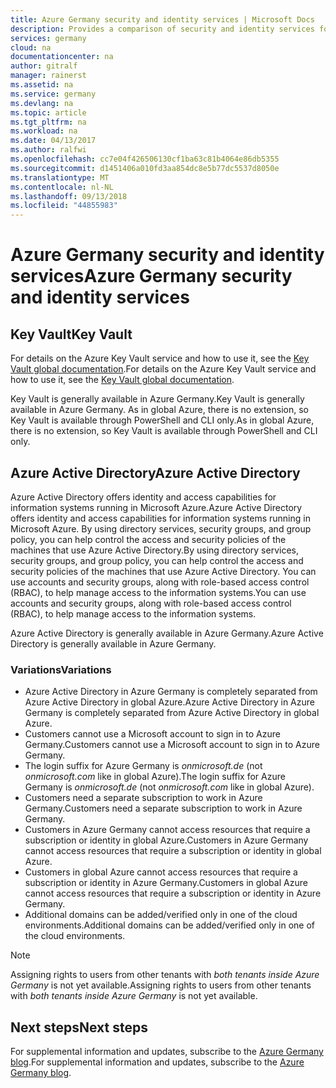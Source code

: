 ```yaml
---
title: Azure Germany security and identity services | Microsoft Docs
description: Provides a comparison of security and identity services for Azure Germany
services: germany
cloud: na
documentationcenter: na
author: gitralf
manager: rainerst
ms.assetid: na
ms.service: germany
ms.devlang: na
ms.topic: article
ms.tgt_pltfrm: na
ms.workload: na
ms.date: 04/13/2017
ms.author: ralfwi
ms.openlocfilehash: cc7e04f426506130cf1ba63c81b4064e86db5355
ms.sourcegitcommit: d1451406a010fd3aa854dc8e5b77dc5537d8050e
ms.translationtype: MT
ms.contentlocale: nl-NL
ms.lasthandoff: 09/13/2018
ms.locfileid: "44855983"
---
```

# <a name="azure-germany-security-and-identity-services"></a><span data-ttu-id="6ae2b-103">Azure Germany security and identity services</span><span class="sxs-lookup"><span data-stu-id="6ae2b-103">Azure Germany security and identity services</span></span>
## <a name="key-vault"></a><span data-ttu-id="6ae2b-104">Key Vault</span><span class="sxs-lookup"><span data-stu-id="6ae2b-104">Key Vault</span></span>
<span data-ttu-id="6ae2b-105">For details on the Azure Key Vault service and how to use it, see the [Key Vault global documentation](../key-vault/index.yml).</span><span class="sxs-lookup"><span data-stu-id="6ae2b-105">For details on the Azure Key Vault service and how to use it, see the [Key Vault global documentation](../key-vault/index.yml).</span></span>

<span data-ttu-id="6ae2b-106">Key Vault is generally available in Azure Germany.</span><span class="sxs-lookup"><span data-stu-id="6ae2b-106">Key Vault is generally available in Azure Germany.</span></span> <span data-ttu-id="6ae2b-107">As in global Azure, there is no extension, so Key Vault is available through PowerShell and CLI only.</span><span class="sxs-lookup"><span data-stu-id="6ae2b-107">As in global Azure, there is no extension, so Key Vault is available through PowerShell and CLI only.</span></span>

## <a name="azure-active-directory"></a><span data-ttu-id="6ae2b-108">Azure Active Directory</span><span class="sxs-lookup"><span data-stu-id="6ae2b-108">Azure Active Directory</span></span>
<span data-ttu-id="6ae2b-109">Azure Active Directory offers identity and access capabilities for information systems running in Microsoft Azure.</span><span class="sxs-lookup"><span data-stu-id="6ae2b-109">Azure Active Directory offers identity and access capabilities for information systems running in Microsoft Azure.</span></span> <span data-ttu-id="6ae2b-110">By using directory services, security groups, and group policy, you can help control the access and security policies of the machines that use Azure Active Directory.</span><span class="sxs-lookup"><span data-stu-id="6ae2b-110">By using directory services, security groups, and group policy, you can help control the access and security policies of the machines that use Azure Active Directory.</span></span> <span data-ttu-id="6ae2b-111">You can use accounts and security groups, along with role-based access control (RBAC), to help manage access to the information systems.</span><span class="sxs-lookup"><span data-stu-id="6ae2b-111">You can use accounts and security groups, along with role-based access control (RBAC), to help manage access to the information systems.</span></span> 

<span data-ttu-id="6ae2b-112">Azure Active Directory is generally available in Azure Germany.</span><span class="sxs-lookup"><span data-stu-id="6ae2b-112">Azure Active Directory is generally available in Azure Germany.</span></span>

### <a name="variations"></a><span data-ttu-id="6ae2b-113">Variations</span><span class="sxs-lookup"><span data-stu-id="6ae2b-113">Variations</span></span>

* <span data-ttu-id="6ae2b-114">Azure Active Directory in Azure Germany is completely separated from Azure Active Directory in global Azure.</span><span class="sxs-lookup"><span data-stu-id="6ae2b-114">Azure Active Directory in Azure Germany is completely separated from Azure Active Directory in global Azure.</span></span> 
* <span data-ttu-id="6ae2b-115">Customers cannot use a Microsoft account to sign in to Azure Germany.</span><span class="sxs-lookup"><span data-stu-id="6ae2b-115">Customers cannot use a Microsoft account to sign in to Azure Germany.</span></span>
* <span data-ttu-id="6ae2b-116">The login suffix for Azure Germany is *onmicrosoft.de* (not *onmicrosoft.com* like in global Azure).</span><span class="sxs-lookup"><span data-stu-id="6ae2b-116">The login suffix for Azure Germany is *onmicrosoft.de* (not *onmicrosoft.com* like in global Azure).</span></span>
* <span data-ttu-id="6ae2b-117">Customers need a separate subscription to work in Azure Germany.</span><span class="sxs-lookup"><span data-stu-id="6ae2b-117">Customers need a separate subscription to work in Azure Germany.</span></span>
* <span data-ttu-id="6ae2b-118">Customers in Azure Germany cannot access resources that require a subscription or identity in global Azure.</span><span class="sxs-lookup"><span data-stu-id="6ae2b-118">Customers in Azure Germany cannot access resources that require a subscription or identity in global Azure.</span></span>
* <span data-ttu-id="6ae2b-119">Customers in global Azure cannot access resources that require a subscription or identity in Azure Germany.</span><span class="sxs-lookup"><span data-stu-id="6ae2b-119">Customers in global Azure cannot access resources that require a subscription or identity in Azure Germany.</span></span>
* <span data-ttu-id="6ae2b-120">Additional domains can be added/verified only in one of the cloud environments.</span><span class="sxs-lookup"><span data-stu-id="6ae2b-120">Additional domains can be added/verified only in one of the cloud environments.</span></span>
 
> [!NOTE]
> <span data-ttu-id="6ae2b-121">Assigning rights to users from other tenants with *both tenants inside Azure Germany* is not yet available.</span><span class="sxs-lookup"><span data-stu-id="6ae2b-121">Assigning rights to users from other tenants with *both tenants inside Azure Germany* is not yet available.</span></span>


## <a name="next-steps"></a><span data-ttu-id="6ae2b-122">Next steps</span><span class="sxs-lookup"><span data-stu-id="6ae2b-122">Next steps</span></span>
<span data-ttu-id="6ae2b-123">For supplemental information and updates, subscribe to the [Azure Germany blog](https://blogs.msdn.microsoft.com/azuregermany/).</span><span class="sxs-lookup"><span data-stu-id="6ae2b-123">For supplemental information and updates, subscribe to the [Azure Germany blog](https://blogs.msdn.microsoft.com/azuregermany/).</span></span>




